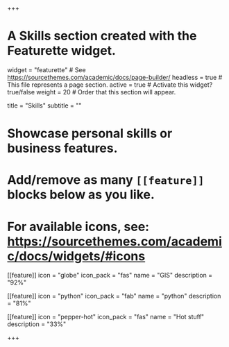 +++
# A Skills section created with the Featurette widget.
widget = "featurette"  # See https://sourcethemes.com/academic/docs/page-builder/
headless = true  # This file represents a page section.
active = true  # Activate this widget? true/false
weight = 20  # Order that this section will appear.

title = "Skills"
subtitle = ""

# Showcase personal skills or business features.
# 
# Add/remove as many `[[feature]]` blocks below as you like.
# 
# For available icons, see: https://sourcethemes.com/academic/docs/widgets/#icons

[[feature]]
  icon = "globe"
  icon_pack = "fas"
  name = "GIS"
  description = "92%"  

[[feature]]
  icon = "python"
  icon_pack = "fab"
  name = "python"
  description = "81%"
  
[[feature]]
  icon = "pepper-hot"
  icon_pack = "fas"
  name = "Hot stuff"
  description = "33%"
 

+++

